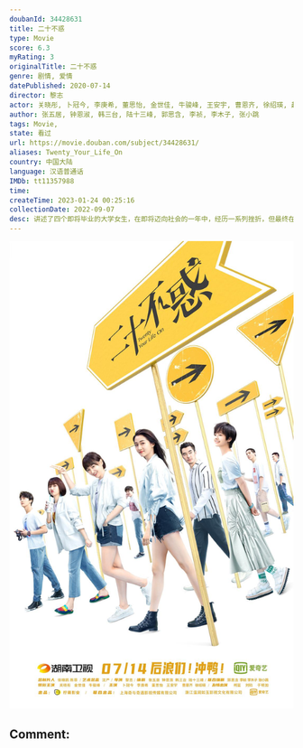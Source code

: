 ```yaml
---
doubanId: 34428631
title: 二十不惑
type: Movie
score: 6.3
myRating: 3
originalTitle: 二十不惑
genre: 剧情, 爱情
datePublished: 2020-07-14
director: 黎志
actor: 关晓彤, 卜冠今, 李庚希, 董思怡, 金世佳, 牛骏峰, 王安宇, 曹恩齐, 徐绍瑛, 赵亦骥, 杨新鸣, 柯蓝, 郭虹, 曲国强, 周鹏雨, 刘钧, 杜和倩, 宝马, 章涛, 王汀, 文静, 崔雅涵, 李至强, 周嘉诚, 王实, 王元
author: 张五居, 钟恩淑, 韩三台, 陆十三峰, 郭思含, 李祯, 李木子, 张小跳
tags: Movie, 
state: 看过
url: https://movie.douban.com/subject/34428631/
aliases: Twenty_Your_Life_On
country: 中国大陆
language: 汉语普通话
IMDb: tt11357988
time: 
createTime: 2023-01-24 00:25:16
collectionDate: 2022-09-07
desc: 讲述了四个即将毕业的大学女生，在即将迈向社会的一年中，经历一系列挫折，但最终在生活和职场上收获了爱与成长的故事。站在校园与社会的分水岭，每个人都有自己要打败的困难和要解决的难题。《二十不惑》通过细小的...
---
```


![image](assets/p2613447156.jpg)

Comment: 
---

